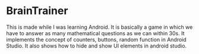 # BrainTrainer
This is made while I was learning Android. It is basically a game in which we have to answer as many mathematical questions as we can within 30s.
It implements the concept of counters, buttons, random function in Android Studio. It also shows how to hide and show UI elements in android studio.
